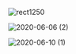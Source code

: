 ![rect1250](https://user-images.githubusercontent.com/64856056/84338541-5b029380-ab6a-11ea-9db0-ec75c5c3912c.png)

![2020-06-06 (2)](https://user-images.githubusercontent.com/64856056/84338653-98ffb780-ab6a-11ea-9e44-b2d99bbded5f.png)

![2020-06-10 (1)](https://user-images.githubusercontent.com/64856056/84338617-87b6ab00-ab6a-11ea-871f-5dd72afa8219.png)

